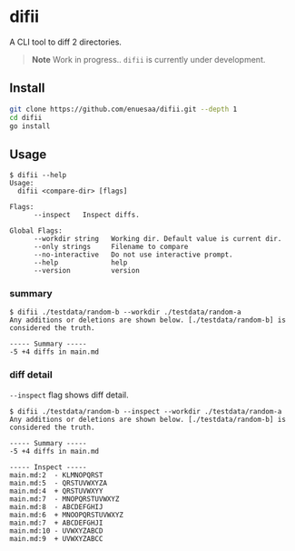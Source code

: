 # difii
A CLI tool to diff 2 directories.

> **Note**
> Work in progress.. `difii` is currently under development.

## Install
```bash
git clone https://github.com/enuesaa/difii.git --depth 1
cd difii
go install
```

## Usage
```console
$ difii --help
Usage:
  difii <compare-dir> [flags]

Flags:
      --inspect   Inspect diffs.

Global Flags:
      --workdir string   Working dir. Default value is current dir.
      --only strings     Filename to compare
      --no-interactive   Do not use interactive prompt.
      --help             help
      --version          version
```

### summary
```console
$ difii ./testdata/random-b --workdir ./testdata/random-a
Any additions or deletions are shown below. [./testdata/random-b] is considered the truth.

----- Summary -----
-5 +4 diffs in main.md

```

### diff detail
`--inspect` flag shows diff detail.
```console
$ difii ./testdata/random-b --inspect --workdir ./testdata/random-a
Any additions or deletions are shown below. [./testdata/random-b] is considered the truth.

----- Summary -----
-5 +4 diffs in main.md

----- Inspect -----
main.md:2  - KLMNOPQRST
main.md:5  - QRSTUVWXYZA
main.md:4  + QRSTUVWXYY
main.md:7  - MNOPQRSTUVWXYZ
main.md:8  - ABCDEFGHIJ
main.md:6  + MNOOPQRSTUVWXYZ
main.md:7  + ABCDEFGHJI
main.md:10 - UVWXYZABCD
main.md:9  + UVWXYZABCC

```
